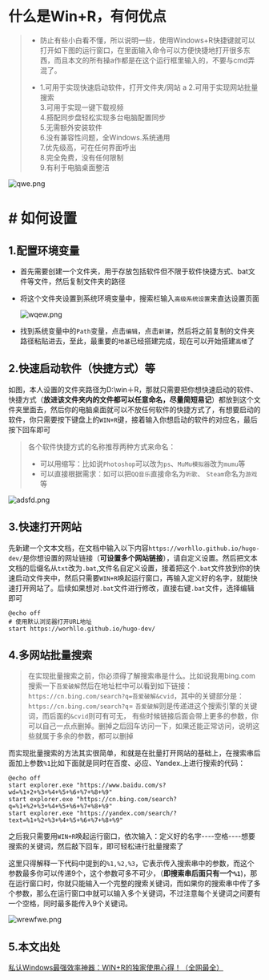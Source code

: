 #  什么是Win+R，有何优点

> - 防止有些小白看不懂，所以说明一些，使用Windows+R快捷键就可以打开如下图的运行窗口，在里面输入命令可以方便快捷地打开很多东西，而且本文的所有操a作都是在这个运行框里输入的，不要与cmd弄混了。
>
> - 1.可用于实现快速启动软件，打开文件夹/网站  a
>   2.可用于实现网站批量搜索  
>   3.可用于实现一键下载视频  
>   4.搭配同步盘轻松实现多台电脑配置同步  
>   5.无需额外安装软件  
>   6.没有兼容性问题，全Windows.系统通用  
>   7.优先级高，可在任何界面呼出  
>   8.完全免费，没有任何限制  
>   9.有利于电脑桌面整洁  

![qwe.png](https://cloudflare-imgbed-9xb.pages.dev/file/1731383831751_qwe.png)

# # 如何设置

## **1.配置环境变量**

- 首先需要创建一个文件夹，用于存放包括软件但不限于软件快捷方式、bat文件等文件，然后复制文件夹的路径

- 将这个文件夹设置到系统环境变量中，搜索栏输入`高级系统设置`来直达设置页面
  
  ![wqew.png](https://cloudflare-imgbed-9xb.pages.dev/file/1731385222742_wqew.png)

- 找到系统变量中的`Path`变量，点击`编辑`，点击`新建`，然后将之前复制的文件夹路径粘贴进去，至此，最重要的`地基`已经搭建完成，现在可以开始搭建`高楼`了

## **2.快速启动软件（快捷方式）等**

如图，本人设置的文件夹路径为D:\win＋R，那就只需要把你想快速启动的软件、快捷方式（**放进该文件夹内的文件都可以任意命名，尽量简短易记**）都放到这个文件夹里面去，然后你的电脑桌面就可以不放任何软件的快捷方式了，有想要启动的软件，你只需要按下键盘上的`WIN+R`键，接着输入你想启动的软件的对应名，最后按下回车即可

> 各个软件快捷方式的名称推荐两种方式来命名：
> - 可以用缩写：比如说`Photoshop`可以改为`ps`、`MuMu模拟器`改为`mumu`等
> - 可以直接根据需求：如可以把`QQ音乐`直接命名为`听歌`、
> `Steam`命名为`游戏`等

![adsfd.png](https://cloudflare-imgbed-9xb.pages.dev/file/1731386051197_adsfd.png)

## **3.快速打开网站**
先新建一个文本文档，在文档中输入以下内容`https://worhllo.github.io/hugo-dev/`是你想设置的网址链接（**可设置多个网站链接**），请自定义设置。然后把文本文档的后缀名从`txt`改为`.bat`,文件名自定义设置，接着把这个`.bat`文件放到你的快速启动文件夹中，然后只需要`WIN+R`唤起运行窗口，再输入定义好的名字，就能快速打开网站了。后续如果想对`.bat`文件进行修改，直接右键`.bat`文件，选择编辑即可

```
@echo off
# 使用默认浏览器打开URL地址
start https://worhllo.github.io/hugo-dev/
```

## **4.多网站批量搜索**

> 在实现批量搜索之前，你必须得了解搜索串是什么。比如说我用bing.com搜索一下`吾爱破解`然后在地址栏中可以看到如下链接：`https://cn.bing.com/search?q=吾爱破解&cvid`，其中的关键部分是：`https://cn.bing.com/search?q`=
> `吾爱破解`则是传递进这个搜索引擎的关键词，而后面的`&cvid`则可有可无，
> 有些时候链接后面会带上更多的参数，你可以自己一点点删掉。删掉之后回车访问一下，如果还能正常访问，说明这些就属于多余的参数，都可以删掉

而实现批量搜索的方法其实很简单，和就是在批量打开网站的基础上，在搜索串后
面加上参数`%1`比如下面就是同时在百度、必应、Yandex.上进行搜索的代码：

```
@echo off
start explorer.exe "https://www.baidu.com/s?wd=%1+2+%3+%4+%5+%6+%7+%8+%9"
start explorer.exe "https://cn.bing.com/search?q=%1+%2+%3+%4+%5+%6+%7+%8+%9"
start explorer.exe "https://yandex.com/search/?text=%1+%2+%3+%4+%5+%6+%7+%8+%9"

```

之后我只需要用`WIN+R`唤起运行窗口，依次输入：定义好的名字----空格----想要搜索的关键词，然后敲下回车，即可轻松进行批量搜索了

这里只得解释一下代码中提到的`%1,%2,%3`，它表示传入搜索串中的参数，而这个参数最多你可以传递9个，这个参数可多不可少，（**即搜索串后面只有一个`%1`**)，那在运行窗口时，你就只能输入一个完整的搜索关键词，而如果你的搜索串中传了多个参数，那么在运行窗口中就可以输入多个关键词，不过注意每个关键词之间要有一个空格，同时最多能传入9个关键词。

![wrewfwe.png](https://cloudflare-imgbed-9xb.pages.dev/file/1731403097330_wrewfwe.png)
## **5.本文出处**
[私认Windows最强效率神器：WIN+R的独家使用心得！（全网最全）](https://mp.weixin.qq.com/s/Bk6iyYo0i5hBtUVqy5eXkQ)
